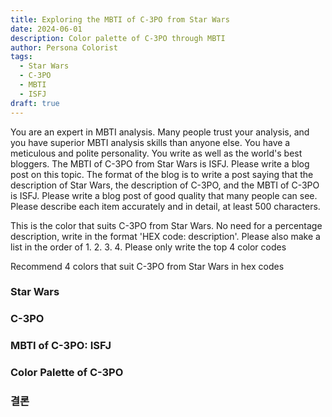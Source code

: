 ```yaml
---
title: Exploring the MBTI of C-3PO from Star Wars
date: 2024-06-01
description: Color palette of C-3PO through MBTI
author: Persona Colorist
tags:
  - Star Wars
  - C-3PO
  - MBTI
  - ISFJ
draft: true
---
```


You are an expert in MBTI analysis. Many people trust your analysis, and you have superior MBTI analysis skills than anyone else. You have a meticulous and polite personality. You write as well as the world's best bloggers. The MBTI of C-3PO from Star Wars is ISFJ. Please write a blog post on this topic. The format of the blog is to write a post saying that the description of Star Wars, the description of C-3PO, and the MBTI of C-3PO is ISFJ. Please write a blog post of good quality that many people can see. Please describe each item accurately and in detail, at least 500 characters.


This is the color that suits C-3PO from Star Wars. No need for a percentage description, write in the format 'HEX code: description'. Please also make a list in the order of 1. 2. 3. 4. Please only write the top 4 color codes


Recommend 4 colors that suit C-3PO from Star Wars in hex codes
 




### Star Wars


### C-3PO


### MBTI of C-3PO: ISFJ


### Color Palette of C-3PO


### 결론



